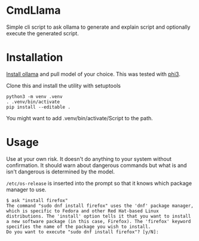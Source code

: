 # CmdLlama

Simple cli script to ask ollama to generate and explain script and optionally execute the generated script.

# Installation

[Install ollama](https://ollama.com/download) and pull model of your choice. This was tested with [phi3](https://ollama.com/library/phi3).

Clone this and install the utility with setuptools
```commandline
python3 -m venv .venv
. .venv/bin/activate
pip install --editable .
```

You might want to add .venv/bin/activate/Script to the path.

# Usage

Use at your own risk. It doesn't do anything to your system without confirmation. It should warn about dangerous commands but what is and isn't dangerous is determined by the model.

`/etc/os-release` is inserted into the prompt so that it knows which package manager to use.

```commandline
$ ask "install firefox"
The command "sudo dnf install firefox" uses the 'dnf' package manager, which is specific to Fedora and other Red Hat-based Linux distributions. The 'install' option tells it that you want to install a new software package (in this case, Firefox). The 'firefox' keyword specifies the name of the package you wish to install.
Do you want to execute "sudo dnf install firefox"? [y/N]:  
```